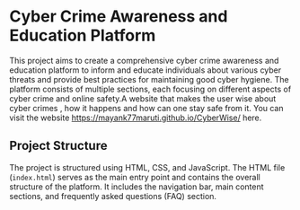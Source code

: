 # Cyber Crime Awareness and Education Platform

This project aims to create a comprehensive cyber crime awareness and education platform to inform and educate individuals about various cyber threats and provide best practices for maintaining good cyber hygiene. The platform consists of multiple sections, each focusing on different aspects of cyber crime and online safety.A website that makes the user wise about cyber crimes , how it happens and how can one stay safe from it.
You can visit the website https://mayank77maruti.github.io/CyberWise/ here.

## Project Structure

The project is structured using HTML, CSS, and JavaScript. The HTML file (`index.html`) serves as the main entry point and contains the overall structure of the platform. It includes the navigation bar, main content sections, and frequently asked questions (FAQ) section.
